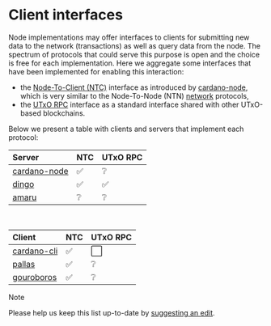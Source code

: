 # Client interfaces

Node implementations may offer interfaces to clients for submitting new data to
the network (transactions) as well as query data from the node. The spectrum of
protocols that could serve this purpose is open and the choice is free for each
implementation. Here we aggregate some interfaces that have been implemented for
enabling this interaction:

- the [Node-To-Client (NTC)](./node-to-client/) interface as introduced by [cardano-node], which is very similar to the Node-To-Node (NTN) [network](../network) protocols,
- the [UTxO RPC](utxo-rpc/README.md) interface as a standard interface shared
  with other UTxO-based blockchains.

Below we present a table with clients and servers that implement each protocol:

| Server         | NTC | UTxO RPC |
|:---------------|-----|----------|
| [cardano-node] | ✅  | ❔       |
| [dingo]        | ✅  | ✅       |
| [amaru]        | ❔  | ❔       |

<br/>

| Client        | NTC | UTxO RPC |
|:--------------|-----|----------|
| [cardano-cli] | ✅  | ⬜       |
| [pallas]      | ✅  | ❔       |
| [gouroboros]  | ✅  | ❔       |

> [!NOTE]
>
> Please help us keep this list up-to-date by [suggesting an edit](https://github.com/cardano-scaling/cardano-blueprint/edit/main/src/server-client/README.md).

[cardano-node]: https://github.com/IntersectMBO/cardano-node
[cardano-cli]: https://github.com/IntersectMBO/cardano-cli
[dingo]: https://github.com/blinklabs-io/dingo
[gouroboros]: https://github.com/blinklabs-io/gouroboros
[amaru]: https://github.com/pragma-org/amaru/
[pallas]: https://github.com/txpipe/pallas
